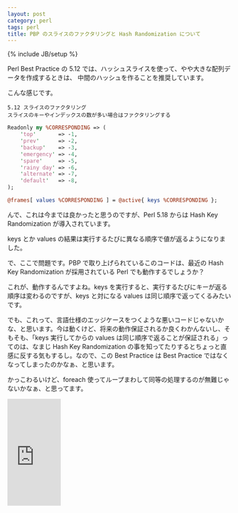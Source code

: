 ```yaml
---
layout: post
category: perl
tags: perl 
title: PBP のスライスのファクタリングと Hash Randomization について
---
```

{% include JB/setup %}

Perl Best Practice の 5.12 では、ハッシュスライスを使って、やや大きな配列データを作成するときは、
中間のハッシュを作ることを推奨しています。

こんな感じです。

```
5.12 スライスのファクタリング
スライスのキーやインデックスの数が多い場合はファクタリングする
```

```perl
Readonly my %CORRESPONDING => (
    'top'       => -1,
    'prev'      => -2,
    'backup'    => -3,
    'emergency' => -4,
    'spare'     => -5,
    'rainy day' => -6,
    'alternate' => -7,
    'default'   => -8,
);

@frames[ values %CORRESPONDING ] = @active{ keys %CORRESPONDING };
```

んで、これは今までは良かったと思うのですが、Perl 5.18 からは Hash Key Randomization が導入されています。

keys とか values の結果は実行するたびに異なる順序で値が返るようになりました。

で、ここで問題です。PBP で取り上げられているこのコードは、最近の Hash Key Randomization が採用されている Perl でも動作するでしょうか？

これが、動作するんですよね。keys を実行すると、実行するたびにキーが返る順序は変わるのですが、keys と対になる values は同じ順序で返ってくるみたいです。

でも、これって、言語仕様のエッジケースをつくような悪いコードじゃないかな、と思います。今は動くけど、将来の動作保証されるか良くわかんないし、そもそも、「keys 実行してからの values は同じ順序で返ることが保証される」ってのは、なまじ Hash Key Randomization の事を知ってたりするとちょっと直感に反する気もするし。なので、この Best Practice は Best Practice ではなくなってしまったのかなぁ、と思います。

かっこわるいけど、foreach 使ってループまわして同等の処理するのが無難じゃないかなぁ、と思ってます。

<iframe src="http://rcm-fe.amazon-adsystem.com/e/cm?t=tsucchisblog-22&o=9&p=8&l=as1&asins=4873113008&ref=qf_sp_asin_til&fc1=000000&IS2=1&lt1=_blank&m=amazon&lc1=0000FF&bc1=000000&bg1=FFFFFF&f=ifr" style="width:120px;height:240px;" scrolling="no" marginwidth="0" marginheight="0" frameborder="0"></iframe>

